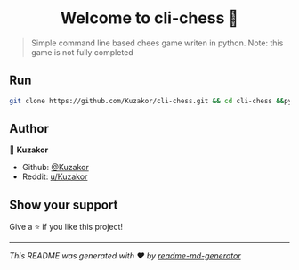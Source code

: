 <h1 align="center">Welcome to cli-chess 👋</h1>


> Simple command line based chees game writen in python. 
> Note: this game is not fully completed

## Run

```sh
git clone https://github.com/Kuzakor/cli-chess.git && cd cli-chess &&python 3.8 chess-cli.py
```

## Author

👤 **Kuzakor**

* Github: [@Kuzakor](https://github.com/Kuzakor)
* Reddit: [u/Kuzakor](https://www.reddit.com/user/Kuzakor)

## Show your support

Give a ⭐️ if you like this project!

***
_This README was generated with ❤️ by [readme-md-generator](https://github.com/kefranabg/readme-md-generator)_
